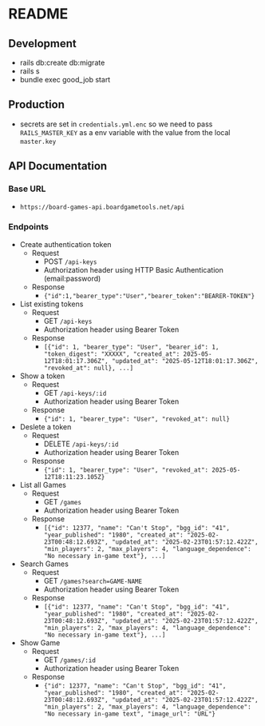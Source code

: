 # README

## Development

* rails db:create db:migrate
* rails s
* bundle exec good_job start

## Production

* secrets are set in `credentials.yml.enc` so we need to pass `RAILS_MASTER_KEY` as a env variable with the value from the local `master.key`

## API Documentation

### Base URL

* `https://board-games-api.boardgametools.net/api`

### Endpoints

* Create authentication token
  * Request
    * POST `/api-keys`
    * Authorization header using HTTP Basic Authentication (email:password)
  * Response
    * `{"id":1,"bearer_type":"User","bearer_token":"BEARER-TOKEN"}`
* List existing tokens
  * Request
    * GET `/api-keys`
    * Authorization header using Bearer Token
  * Response
    * `[{"id": 1, "bearer_type": "User", "bearer_id": 1, "token_digest": "XXXXX", "created_at": 2025-05-12T18:01:17.306Z", "updated_at": "2025-05-12T18:01:17.306Z", "revoked_at": null}, ...]`
* Show a token
  * Request
    * GET `/api-keys/:id`
    * Authorization header using Bearer Token
  * Response
    * `{"id": 1, "bearer_type": "User", "revoked_at": null}`
* Deslete a token
  * Request
    * DELETE `/api-keys/:id`
    * Authorization header using Bearer Token
  * Response
    * `{"id": 1, "bearer_type": "User", "revoked_at": 2025-05-12T18:11:23.105Z}`
* List all Games
  * Request
    * GET `/games`
    * Authorization header using Bearer Token
  * Response
    * `[{"id": 12377, "name": "Can't Stop", "bgg_id": "41", "year_published": "1980", "created_at": "2025-02-23T00:48:12.693Z", "updated_at": "2025-02-23T01:57:12.422Z", "min_players": 2, "max_players": 4, "language_dependence": "No necessary in-game text"}, ...]`
* Search Games
  * Request
    * GET `/games?search=GAME-NAME`
    * Authorization header using Bearer Token
  * Response
    * `[{"id": 12377, "name": "Can't Stop", "bgg_id": "41", "year_published": "1980", "created_at": "2025-02-23T00:48:12.693Z", "updated_at": "2025-02-23T01:57:12.422Z", "min_players": 2, "max_players": 4, "language_dependence": "No necessary in-game text"}, ...]`
* Show Game
  * Request
    * GET `/games/:id`
    * Authorization header using Bearer Token
  * Response
    * `{"id": 12377, "name": "Can't Stop", "bgg_id": "41", "year_published": "1980", "created_at": "2025-02-23T00:48:12.693Z", "updated_at": "2025-02-23T01:57:12.422Z", "min_players": 2, "max_players": 4, "language_dependence": "No necessary in-game text", "image_url": "URL"}`
